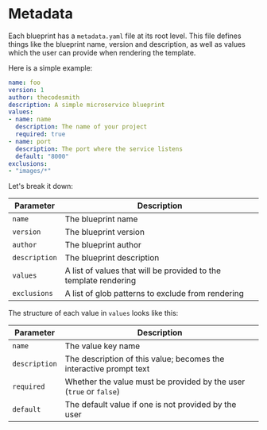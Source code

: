 # Metadata

Each blueprint has a `metadata.yaml` file at its root level. This file defines
things like the blueprint name, version and description, as well as values
which the user can provide when rendering the template.

Here is a simple example:

```yaml
name: foo
version: 1
author: thecodesmith
description: A simple microservice blueprint
values:
- name: name
  description: The name of your project
  required: true
- name: port
  description: The port where the service listens
  default: "8000"
exclusions:
- "images/*"
```

Let's break it down:

Parameter     | Description
---------     | -----------
`name`        | The blueprint name
`version`     | The blueprint version
`author`      | The blueprint author
`description` | The blueprint description
`values`      | A list of values that will be provided to the template rendering
`exclusions`  | A list of glob patterns to exclude from rendering

The structure of each value in `values` looks like this:

Parameter     | Description
---------     | -----------
`name`        | The value key name
`description` | The description of this value; becomes the interactive prompt text
`required`    | Whether the value must be provided by the user (`true` or `false`)
`default`     | The default value if one is not provided by the user
